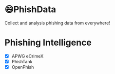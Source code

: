 # :smile:PhishData
Collect and analysis phishing data from everywhere!
# Phishing Intelligence
- [x] APWG eCrimeX
- [x] PhishTank
- [x] OpenPhish 